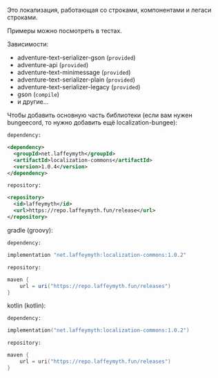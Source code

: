 Это локализация, работающая со строками, компонентами и легаси строками.

Примеры можно посмотреть в тестах.

Зависимости:
- adventure-text-serializer-gson (`provided`)
- adventure-api (`provided`)
- adventure-text-minimessage (`provided`)
- adventure-text-serializer-plain (`provided`)
- adventure-text-serializer-legacy (`provided`)
- gson (`compile`)
- и другие...

Чтобы добавить основную часть библиотеки (если вам нужен bungeecord, то нужно добавить ещё localization-bungee):

`dependency:`
```xml
<dependency>
  <groupId>net.laffeymyth</groupId>
  <artifactId>localization-commons</artifactId>
  <version>1.0.4</version>
</dependency>
```

`repository:`
```xml
<repository>
  <id>laffeymyth</id>
  <url>https://repo.laffeymyth.fun/release</url>
</repository>
```

gradle (groovy):

`dependency:`
```groovy
implementation "net.laffeymyth:localization-commons:1.0.2"
```

`repository:`

```groovy
maven {
    url = uri("https://repo.laffeymyth.fun/releases")
}
```

kotlin (kotlin):

`dependency:`
```kotlin
implementation("net.laffeymyth:localization-commons:1.0.2")
```

`repository:`

```kotlin
maven {
    url = uri("https://repo.laffeymyth.fun/releases")
}
```